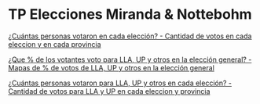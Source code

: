 # TP Elecciones Miranda & Nottebohm

[¿Cuántas personas votaron en cada elección? - Cantidad de votos en cada eleccion y en cada provincia](https://magdalenanottebohm.github.io/infovis/tp_elecciones_miranda_y_nottebohm_grafico_1.html)

[¿Que % de los votantes voto para LLA, UP y otros en la elección general? - Mapas de % de votos de LLA, UP y otros en la elección general](https://magdalenanottebohm.github.io/infovis/tp_elecciones_miranda_y_nottebohm_grafico_2.html)

[¿Cuántas personas votaron para LLA, UP y otros en cada elección? - Cantidad de votos para LLA y UP en cada eleccion y provincia](https://magdalenanottebohm.github.io/infovis/tp_elecciones_miranda_y_nottebohm_grafico_3.html)
